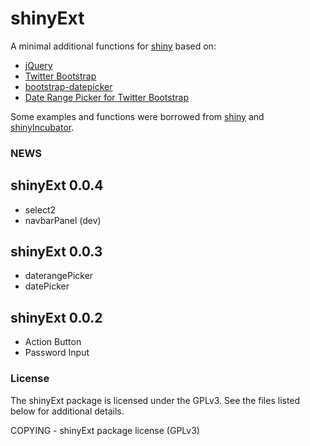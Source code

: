 shinyExt
========================================================

A minimal additional functions for [shiny](https://github.com/rstudio/shiny) based on:

* [jQuery](http://www.jquery.org) 
* [Twitter Bootstrap](http://twitter.github.com/bootstrap/index.html)
* [bootstrap-datepicker](https://github.com/eternicode/bootstrap-datepicker)
* [Date Range Picker for Twitter Bootstrap](https://github.com/dangrossman/bootstrap-daterangepicker)

Some examples and functions were borrowed from [shiny](https://github.com/rstudio/shiny) and [shinyIncubator](https://github.com/rstudio/shiny-incubator).


### NEWS

shinyExt 0.0.4
--------------------------------------------------------------------------------

* select2
* navbarPanel (dev)

shinyExt 0.0.3
--------------------------------------------------------------------------------

* daterangePicker
* datePicker

shinyExt 0.0.2
--------------------------------------------------------------------------------

* Action Button
* Password Input

### License
The shinyExt package is licensed under the GPLv3. See the files listed below for additional details.

COPYING - shinyExt package license (GPLv3)